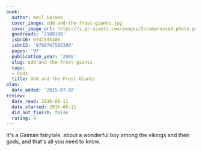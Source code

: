 ```yaml
---
book:
  author: Neil Gaiman
  cover_image: odd-and-the-frost-giants.jpg
  cover_image_url: https://i.gr-assets.com/images/S/compressed.photo.goodreads.com/books/1323790894l/2108198._SX98_.jpg
  goodreads: '2108198'
  isbn10: 0747595380
  isbn13: '9780747595380'
  pages: '97'
  publication_year: '2008'
  slug: odd-and-the-frost-giants
  tags:
  - kids
  title: Odd and the Frost Giants
plan:
  date_added: '2015-07-02'
review:
  date_read: 2016-06-11
  date_started: 2016-06-11
  did_not_finish: false
  rating: 4
---
```


It's a Gaiman fairytale, about a wonderful boy among the vikings and their gods, and that's all you need to know.
